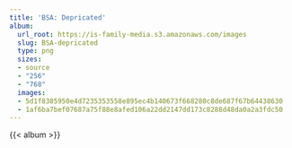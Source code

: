 ```yaml
---
title: 'BSA: Depricated'
album:
  url_root: https://is-family-media.s3.amazonaws.com/images
  slug: BSA-depricated
  type: png
  sizes:
  - source
  - "256"
  - "768"
  images:
  - 5d1f8385950e4d7235353558e895ec4b140673f668280c8de687f67b64438630
  - 1af6ba7bef07687a75f88e8afed106a22dd2147dd173c8288d48da0a2a3fdc50
---
```

{{< album >}}
